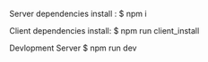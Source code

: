 
Server dependencies install :
    $ npm i 
    
Client dependencies install:
    $ npm run client_install
    
Devlopment Server
    $ npm run dev

    
